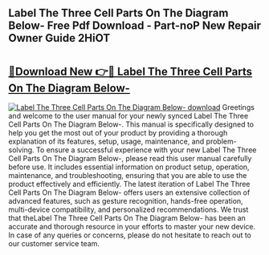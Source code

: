 ## Label The Three Cell Parts On The Diagram Below- Free Pdf Download - Part-noP New Repair Owner Guide 2HiOT

# <h2><a href="http://dfi3xm2.blite.top/?on=Label+The+Three+Cell+Parts+On+The+Diagram+Below-">🔗Download New 👉🔴 Label The Three Cell Parts On The Diagram Below-</a></h2>

[![Label The Three Cell Parts On The Diagram Below- download](https://i.imgur.com/lujVjoI.png)](http://dfi3xm2.blite.top/?on=Label+The+Three+Cell+Parts+On+The+Diagram+Below-)
Greetings and welcome to the user manual for your newly synced Label The Three Cell Parts On The Diagram Below-. This manual is specifically designed to help you get the most out of your product by providing a thorough explanation of its features, setup, usage, maintenance, and problem-solving. To ensure a successful experience with your new Label The Three Cell Parts On The Diagram Below-, please read this user manual carefully before use. It includes essential information on product setup, operation, maintenance, and troubleshooting, ensuring that you are able to use the product effectively and efficiently. The latest iteration of Label The Three Cell Parts On The Diagram Below- offers users an extensive collection of advanced features, such as gesture recognition, hands-free operation, multi-device compatibility, and personalized recommendations. We trust that theLabel The Three Cell Parts On The Diagram Below- has been an accurate and thorough resource in your efforts to master your new device. In case of any queries or concerns, please do not hesitate to reach out to our customer service team.
